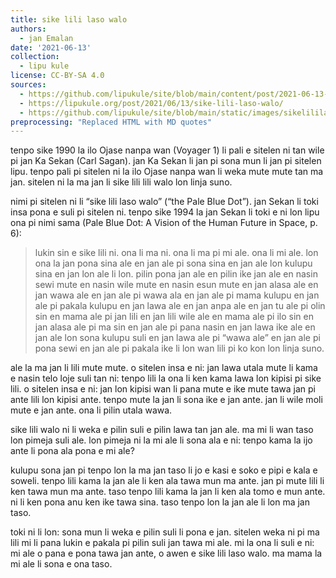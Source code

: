 ```yaml
---
title: sike lili laso walo
authors:
  - jan Emalan
date: '2021-06-13'
collection:
  - lipu kule
license: CC-BY-SA 4.0
sources:
  - https://github.com/lipukule/site/blob/main/content/post/2021-06-13-sike_lili_laso_walo.md
  - https://lipukule.org/post/2021/06/13/sike-lili-laso-walo/
  - https://github.com/lipukule/site/blob/main/static/images/sikelililasowalo.png
preprocessing: "Replaced HTML with MD quotes"
---
```


tenpo sike 1990 la ilo Ojase nanpa wan (Voyager 1) li pali e sitelen ni tan wile pi jan Ka
Sekan (Carl Sagan). jan Ka Sekan li jan pi sona mun li jan pi sitelen lipu. tenpo pali pi
sitelen ni la ilo Ojase nanpa wan li weka mute mute tan ma jan. sitelen ni la ma jan li
sike lili lili walo lon linja suno.

nimi pi sitelen ni li “sike lili laso walo” (“the Pale Blue Dot”). jan Sekan li toki insa pona
e suli pi sitelen ni. tenpo sike 1994 la jan Sekan li toki e ni lon lipu ona pi nimi sama
(Pale Blue Dot: A Vision of the Human Future in Space, p. 6):

> lukin sin e sike lili ni. ona li ma ni. ona li ma pi mi ale. ona li mi ale.
> lon ona la jan pona sina ale
> en jan ale pi sona sina
> en jan ale lon kulupu sina
> en jan lon ale li lon.
> pilin pona jan ale
> en pilin ike jan ale
> en nasin sewi mute
> en nasin wile mute
> en nasin esun mute
> en jan alasa ale
> en jan wawa ale
> en jan ale pi wawa ala
> en jan ale pi mama kulupu
> en jan ale pi pakala kulupu
> en jan lawa ale
> en jan anpa ale
> en jan tu ale pi olin sin
> en mama ale pi jan lili
> en jan lili wile ale
> en mama ale pi ilo sin
> en jan alasa ale pi ma sin
> en jan ale pi pana nasin
> en jan lawa ike ale
> en jan ale lon sona kulupu suli
> en jan lawa ale pi “wawa ale”
> en jan ale pi pona sewi
> en jan ale pi pakala ike
> li lon wan lili pi ko kon lon linja suno.

ale la ma jan li lili mute mute.
o sitelen insa e ni: jan lawa utala mute li kama e nasin telo loje suli tan ni:
tenpo lili la ona li ken kama lawa lon kipisi pi sike lili. o sitelen insa e ni: jan lon
kipisi wan li pana mute e ike mute tawa jan pi ante lili lon kipisi ante. tenpo
mute la jan li sona ike e jan ante. jan li wile moli mute e jan ante. ona li pilin
utala wawa.

sike lili walo ni li weka e pilin suli e pilin lawa tan jan ale. ma mi li wan taso lon
pimeja suli ale. lon pimeja ni la mi ale li sona ala e ni: tenpo kama la ijo ante li
pona ala pona e mi ale?

kulupu sona jan pi tenpo lon la ma jan taso li jo e kasi e soko e pipi e kala e
soweli. tenpo lili kama la jan ale li ken ala tawa mun ma ante. jan pi mute lili li
ken tawa mun ma ante. taso tenpo lili kama la jan li ken ala tomo e mun ante.
ni li ken pona anu ken ike tawa sina. taso tenpo lon la jan ale li lon ma jan taso.

toki ni li lon: sona mun li weka e pilin suli li pona e jan. sitelen weka ni pi ma lili
mi li pana lukin e pakala pi pilin suli jan tawa mi ale. mi la ona li suli e ni: mi ale
o pana e pona tawa jan ante, o awen e sike lili laso walo. ma mama la mi ale li
sona e ona taso.
